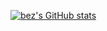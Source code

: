 [![bez's GitHub stats](https://github-readme-stats.vercel.app/api?username=ml350)](https://github.com/anuraghazra/github-readme-stats)
